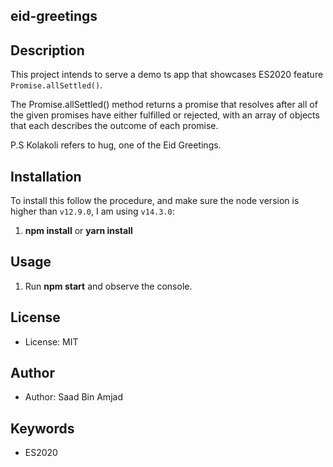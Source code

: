 ## eid-greetings

## Description

This project intends to serve a demo ts app that showcases ES2020 feature `Promise.allSettled()`.

The Promise.allSettled() method returns a promise that resolves after all of the given promises have either fulfilled or rejected, with an array of objects that each describes the outcome of each promise.

P.S Kolakoli refers to hug, one of the Eid Greetings.

## Installation

To install this follow the procedure, and make sure the node version is higher than `v12.9.0`, I am using `v14.3.0`:

1. **npm install** or **yarn install**

## Usage

1. Run **npm start** and observe the console.

## License

- License: MIT

## Author

- Author: Saad Bin Amjad

## Keywords

- ES2020
